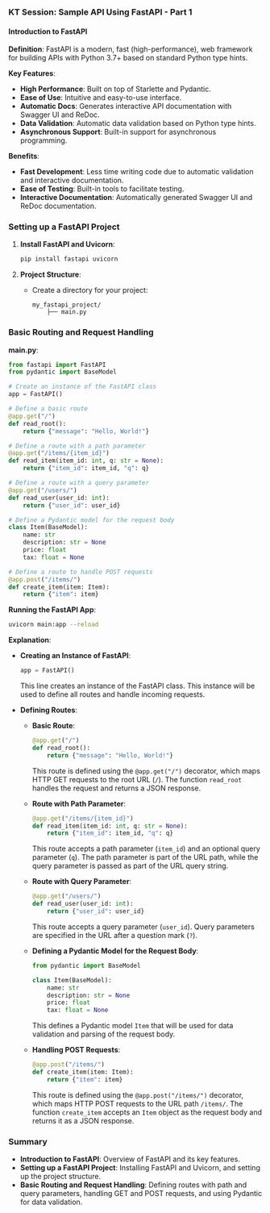 ### KT Session: Sample API Using FastAPI - Part 1

#### Introduction to FastAPI

**Definition**:
FastAPI is a modern, fast (high-performance), web framework for building APIs with Python 3.7+ based on standard Python type hints.

**Key Features**:
- **High Performance**: Built on top of Starlette and Pydantic.
- **Ease of Use**: Intuitive and easy-to-use interface.
- **Automatic Docs**: Generates interactive API documentation with Swagger UI and ReDoc.
- **Data Validation**: Automatic data validation based on Python type hints.
- **Asynchronous Support**: Built-in support for asynchronous programming.

**Benefits**:
- **Fast Development**: Less time writing code due to automatic validation and interactive documentation.
- **Ease of Testing**: Built-in tools to facilitate testing.
- **Interactive Documentation**: Automatically generated Swagger UI and ReDoc documentation.

### Setting up a FastAPI Project

1. **Install FastAPI and Uvicorn**:
   ```sh
   pip install fastapi uvicorn
   ```

2. **Project Structure**:
   - Create a directory for your project:
     ```
     my_fastapi_project/
         ├── main.py
     ```

### Basic Routing and Request Handling

**main.py**:
```python
from fastapi import FastAPI
from pydantic import BaseModel

# Create an instance of the FastAPI class
app = FastAPI()

# Define a basic route
@app.get("/")
def read_root():
    return {"message": "Hello, World!"}

# Define a route with a path parameter
@app.get("/items/{item_id}")
def read_item(item_id: int, q: str = None):
    return {"item_id": item_id, "q": q}

# Define a route with a query parameter
@app.get("/users/")
def read_user(user_id: int):
    return {"user_id": user_id}

# Define a Pydantic model for the request body
class Item(BaseModel):
    name: str
    description: str = None
    price: float
    tax: float = None

# Define a route to handle POST requests
@app.post("/items/")
def create_item(item: Item):
    return {"item": item}
```

**Running the FastAPI App**:
```sh
uvicorn main:app --reload
```

**Explanation**:
- **Creating an Instance of FastAPI**:
  ```python
  app = FastAPI()
  ```
  This line creates an instance of the FastAPI class. This instance will be used to define all routes and handle incoming requests.

- **Defining Routes**:
  - **Basic Route**:
    ```python
    @app.get("/")
    def read_root():
        return {"message": "Hello, World!"}
    ```
    This route is defined using the `@app.get("/")` decorator, which maps HTTP GET requests to the root URL (`/`). The function `read_root` handles the request and returns a JSON response.

  - **Route with Path Parameter**:
    ```python
    @app.get("/items/{item_id}")
    def read_item(item_id: int, q: str = None):
        return {"item_id": item_id, "q": q}
    ```
    This route accepts a path parameter (`item_id`) and an optional query parameter (`q`). The path parameter is part of the URL path, while the query parameter is passed as part of the URL query string.

  - **Route with Query Parameter**:
    ```python
    @app.get("/users/")
    def read_user(user_id: int):
        return {"user_id": user_id}
    ```
    This route accepts a query parameter (`user_id`). Query parameters are specified in the URL after a question mark (`?`).

  - **Defining a Pydantic Model for the Request Body**:
    ```python
    from pydantic import BaseModel

    class Item(BaseModel):
        name: str
        description: str = None
        price: float
        tax: float = None
    ```
    This defines a Pydantic model `Item` that will be used for data validation and parsing of the request body.

  - **Handling POST Requests**:
    ```python
    @app.post("/items/")
    def create_item(item: Item):
        return {"item": item}
    ```
    This route is defined using the `@app.post("/items/")` decorator, which maps HTTP POST requests to the URL path `/items/`. The function `create_item` accepts an `Item` object as the request body and returns it as a JSON response.

### Summary

- **Introduction to FastAPI**: Overview of FastAPI and its key features.
- **Setting up a FastAPI Project**: Installing FastAPI and Uvicorn, and setting up the project structure.
- **Basic Routing and Request Handling**: Defining routes with path and query parameters, handling GET and POST requests, and using Pydantic for data validation.
